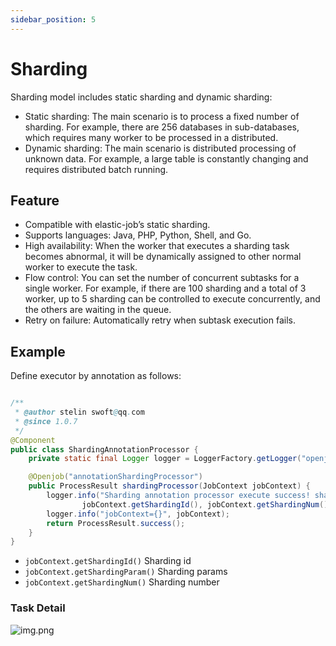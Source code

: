 ```yaml
---
sidebar_position: 5
---
```


# Sharding

Sharding model includes static sharding and dynamic sharding:
- Static sharding: The main scenario is to process a fixed number of sharding. For example, there are 256 databases in sub-databases, which requires many worker to be processed in a distributed.
- Dynamic sharding: The main scenario is distributed processing of unknown data. For example, a large table is constantly changing and requires distributed batch running.

## Feature

- Compatible with elastic-job’s static sharding.
- Supports languages: Java, PHP, Python, Shell, and Go.
- High availability: When the worker that executes a sharding task becomes abnormal, it will be dynamically assigned to other normal worker to execute the task.
- Flow control: You can set the number of concurrent subtasks for a single worker. For example, if there are 100 sharding and a total of 3 worker, up to 5 sharding can be controlled to execute concurrently, and the others are waiting in the queue.
- Retry on failure: Automatically retry when subtask execution fails.

## Example

Define executor by annotation as follows:

```java

/**
 * @author stelin swoft@qq.com
 * @since 1.0.7
 */
@Component
public class ShardingAnnotationProcessor {
    private static final Logger logger = LoggerFactory.getLogger("openjob");

    @Openjob("annotationShardingProcessor")
    public ProcessResult shardingProcessor(JobContext jobContext) {
        logger.info("Sharding annotation processor execute success! shardingId={} shardingNum={} shardingParams={}",
                jobContext.getShardingId(), jobContext.getShardingNum(), jobContext.getShardingParam());
        logger.info("jobContext={}", jobContext);
        return ProcessResult.success();
    }
}
```

- `jobContext.getShardingId()` Sharding id
- `jobContext.getShardingParam()` Sharding params
- `jobContext.getShardingNum()` Sharding number

### Task Detail

![img.png](assets/sharding/img.png)